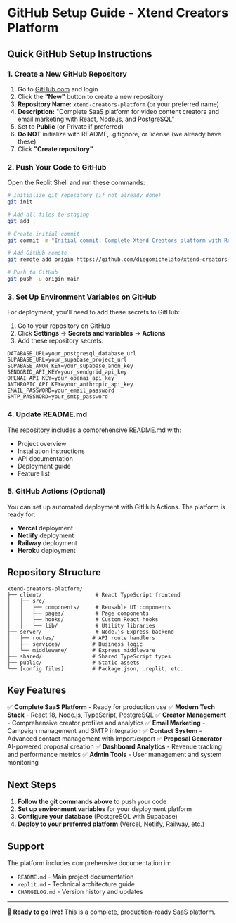 # GitHub Setup Guide - Xtend Creators Platform

## Quick GitHub Setup Instructions

### 1. Create a New GitHub Repository
1. Go to [GitHub.com](https://github.com) and login
2. Click the **"New"** button to create a new repository
3. **Repository Name:** `xtend-creators-platform` (or your preferred name)
4. **Description:** "Complete SaaS platform for video content creators and email marketing with React, Node.js, and PostgreSQL"
5. Set to **Public** (or Private if preferred)
6. **Do NOT** initialize with README, .gitignore, or license (we already have these)
7. Click **"Create repository"**

### 2. Push Your Code to GitHub

Open the Replit Shell and run these commands:

```bash
# Initialize git repository (if not already done)
git init

# Add all files to staging
git add .

# Create initial commit
git commit -m "Initial commit: Complete Xtend Creators platform with React frontend and Node.js backend"

# Add GitHub remote
git remote add origin https://github.com/diegomichelato/xtend-creators-clean.git

# Push to GitHub
git push -u origin main
```

### 3. Set Up Environment Variables on GitHub

For deployment, you'll need to add these secrets to GitHub:

1. Go to your repository on GitHub
2. Click **Settings** → **Secrets and variables** → **Actions**
3. Add these repository secrets:

```
DATABASE_URL=your_postgresql_database_url
SUPABASE_URL=your_supabase_project_url
SUPABASE_ANON_KEY=your_supabase_anon_key
SENDGRID_API_KEY=your_sendgrid_api_key
OPENAI_API_KEY=your_openai_api_key
ANTHROPIC_API_KEY=your_anthropic_api_key
EMAIL_PASSWORD=your_email_password
SMTP_PASSWORD=your_smtp_password
```

### 4. Update README.md

The repository includes a comprehensive README.md with:
- Project overview
- Installation instructions
- API documentation
- Deployment guide
- Feature list

### 5. GitHub Actions (Optional)

You can set up automated deployment with GitHub Actions. The platform is ready for:
- **Vercel** deployment
- **Netlify** deployment
- **Railway** deployment
- **Heroku** deployment

## Repository Structure

```
xtend-creators-platform/
├── client/                 # React TypeScript frontend
│   ├── src/
│   │   ├── components/     # Reusable UI components
│   │   ├── pages/          # Page components
│   │   ├── hooks/          # Custom React hooks
│   │   └── lib/            # Utility libraries
├── server/                 # Node.js Express backend
│   ├── routes/            # API route handlers
│   ├── services/          # Business logic
│   └── middleware/        # Express middleware
├── shared/                # Shared TypeScript types
├── public/                # Static assets
└── [config files]         # Package.json, .replit, etc.
```

## Key Features

✅ **Complete SaaS Platform** - Ready for production use
✅ **Modern Tech Stack** - React 18, Node.js, TypeScript, PostgreSQL
✅ **Creator Management** - Comprehensive creator profiles and analytics
✅ **Email Marketing** - Campaign management and SMTP integration
✅ **Contact System** - Advanced contact management with import/export
✅ **Proposal Generator** - AI-powered proposal creation
✅ **Dashboard Analytics** - Revenue tracking and performance metrics
✅ **Admin Tools** - User management and system monitoring

## Next Steps

1. **Follow the git commands above** to push your code
2. **Set up environment variables** for your deployment platform
3. **Configure your database** (PostgreSQL with Supabase)
4. **Deploy to your preferred platform** (Vercel, Netlify, Railway, etc.)

## Support

The platform includes comprehensive documentation in:
- `README.md` - Main project documentation
- `replit.md` - Technical architecture guide
- `CHANGELOG.md` - Version history and updates

---

🚀 **Ready to go live!** This is a complete, production-ready SaaS platform.